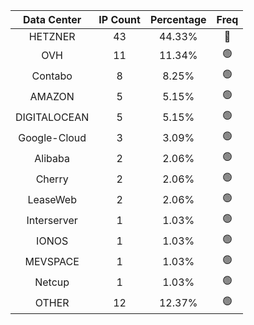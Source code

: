 | Data Center | IP Count | Percentage | Freq |
|:------------:|:--------:|:-----------:|:-----:|
| HETZNER | 43 | 44.33% | 🔴 |
| OVH | 11 | 11.34% | 🟢 |
| Contabo | 8 | 8.25% | 🟢 |
| AMAZON | 5 | 5.15% | 🟢 |
| DIGITALOCEAN | 5 | 5.15% | 🟢 |
| Google-Cloud | 3 | 3.09% | 🟢 |
| Alibaba | 2 | 2.06% | 🟢 |
| Cherry | 2 | 2.06% | 🟢 |
| LeaseWeb | 2 | 2.06% | 🟢 |
| Interserver | 1 | 1.03% | 🟢 |
| IONOS | 1 | 1.03% | 🟢 |
| MEVSPACE | 1 | 1.03% | 🟢 |
| Netcup | 1 | 1.03% | 🟢 |
| OTHER | 12 | 12.37% | 🟢 |